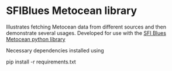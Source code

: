 # SFIBlues Metocean library

Illustrates fetching Metocean data from different sources and then demonstrate several usages. 
Developed for use with the  [SFI Blues Metocean python library](https://github.com/SINTEF/blues-metocean-lib)

Necessary dependencies installed using

pip install -r requirements.txt
